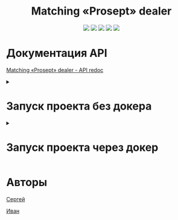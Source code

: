 <div id="header" align="center">
  <h1>Matching «Prosept» dealer</h1>
  <img src="https://img.shields.io/badge/Python-3.10.11-F8F8FF?style=for-the-badge&logo=python&logoColor=20B2AA">
  <img src="https://img.shields.io/badge/FastAPI-0.104.1-F8F8FF?style=for-the-badge&logo=FastAPI&logoColor=20B2AA">
  <img src="https://img.shields.io/badge/PostgreSQL-555555?style=for-the-badge&logo=postgresql&logoColor=F5F5DC">
  <img src="https://img.shields.io/badge/SQLAlchemy-2.0.23-F8F8FF?style=for-the-badge&logo=SQLAlchemy&logoColor=20B2AA">
  <img src="https://img.shields.io/badge/Docker-555555?style=for-the-badge&logo=docker&logoColor=2496ED">
</div>


# Документация API
[Matching «Prosept» dealer - API redoc](https://clownvkkaschenko.github.io/ReferralSystem/)

<details><summary><h1>Запуск проекта без докера</h1></summary>

- Клонируйте репозиторий и перейдите в него.
- Установите и активируйте виртуальное окружение.
- Установите зависимости из файла requirements.txt
    ```
    python -m pip install --upgrade pip
    pip install -r requirements.txt
    ``` 
- Необходимо создать файл **.env**, в корневой папке проекта, с переменными окружения.
  ```
  DB_NAME=postgres
  POSTGRES_USER=postgres
  DB_HOST=localhost
  DB_PORT=5432
  POSTGRES_PASSWORD=postgres
  ```
- Находясь в корневой папке проекта выполните миграции.
  ```
  alembic revision --autogenerate -m "Initial migration"
  alembic upgrade head
  ```
- Что-бы загрузить данные из csv файлов в БД, и данные полученные от DS, запустите скрипт **load_data.py** из корневой папки проекта.

  P.S. Выполнение скрипта может занять продолжительное время.
  ```
  python load_data.py
  ```
- Для запуска сервера используйте данную команду:
  ```
  uvicorn app.main:app --reload
  ```
- После запуска сервера, документация API будет доступна по адресу [127.0.0.1:8000/redoc](http://127.0.0.1:8000/redoc)
</details>

<details><summary><h1>Запуск проекта через докер</h1></summary>

- Тут будет инструкция по сборке проекта через докер
</details>

# Авторы
[Сергей](https://github.com/Conqerorior)

[Иван](https://github.com/clownvkkaschenko)